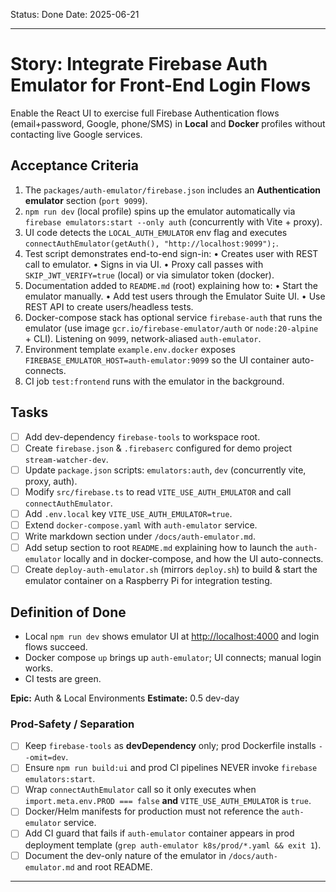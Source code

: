 Status: Done
Date: 2025-06-21

---

# Story: Integrate Firebase Auth Emulator for Front-End Login Flows

Enable the React UI to exercise full Firebase Authentication flows (email+password, Google, phone/SMS) in **Local** and **Docker** profiles without contacting live Google services.

## Acceptance Criteria
1. The `packages/auth-emulator/firebase.json` includes an **Authentication emulator** section (`port 9099`).
2. `npm run dev` (local profile) spins up the emulator automatically via `firebase emulators:start --only auth` (concurrently with Vite + proxy).
3. UI code detects the `LOCAL_AUTH_EMULATOR` env flag and executes `connectAuthEmulator(getAuth(), "http://localhost:9099");`.
4. Test script demonstrates end-to-end sign-in:
   • Creates user with REST call to emulator.
   • Signs in via UI.
   • Proxy call passes with `SKIP_JWT_VERIFY=true` (local) or via simulator token (docker).
5. Documentation added to `README.md` (root) explaining how to:
   • Start the emulator manually.
   • Add test users through the Emulator Suite UI.
   • Use REST API to create users/headless tests.
6. Docker-compose stack has optional service `firebase-auth` that runs the emulator (use image `gcr.io/firebase-emulator/auth` or `node:20-alpine` + CLI). Listening on `9099`, network-aliased `auth-emulator`.
7. Environment template `example.env.docker` exposes `FIREBASE_EMULATOR_HOST=auth-emulator:9099` so the UI container auto-connects.
8. CI job `test:frontend` runs with the emulator in the background.

## Tasks
- [ ] Add dev-dependency `firebase-tools` to workspace root.
- [ ] Create `firebase.json` & `.firebaserc` configured for demo project `stream-watcher-dev`.
- [ ] Update `package.json` scripts: `emulators:auth`, `dev` (concurrently vite, proxy, auth).
- [ ] Modify `src/firebase.ts` to read `VITE_USE_AUTH_EMULATOR` and call `connectAuthEmulator`.
- [ ] Add `.env.local` key `VITE_USE_AUTH_EMULATOR=true`.
- [ ] Extend `docker-compose.yaml` with `auth-emulator` service.
- [ ] Write markdown section under `/docs/auth-emulator.md`.
- [ ] Add setup section to root `README.md` explaining how to launch the `auth-emulator` locally and in docker-compose, and how the UI auto-connects.
- [ ] Create `deploy-auth-emulator.sh` (mirrors `deploy.sh`) to build & start the emulator container on a Raspberry Pi for integration testing.

## Definition of Done
- Local `npm run dev` shows emulator UI at <http://localhost:4000> and login flows succeed.
- Docker compose `up` brings up `auth-emulator`; UI connects; manual login works.
- CI tests are green.

**Epic:** Auth & Local Environments
**Estimate:** 0.5 dev-day

### Prod-Safety / Separation
- [ ] Keep `firebase-tools` as **devDependency** only; prod Dockerfile installs `--omit=dev`.
- [ ] Ensure `npm run build:ui` and prod CI pipelines NEVER invoke `firebase emulators:start`.
- [ ] Wrap `connectAuthEmulator` call so it only executes when `import.meta.env.PROD === false` **and** `VITE_USE_AUTH_EMULATOR` is `true`.
- [ ] Docker/Helm manifests for production must not reference the `auth-emulator` service.
- [ ] Add CI guard that fails if `auth-emulator` container appears in prod deployment template (`grep auth-emulator k8s/prod/*.yaml && exit 1`).
- [ ] Document the dev-only nature of the emulator in `/docs/auth-emulator.md` and root README.

--- 